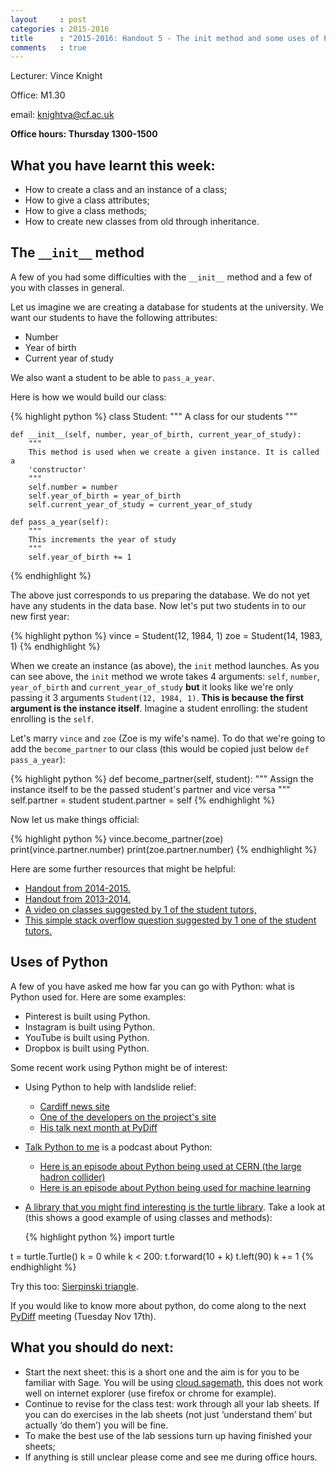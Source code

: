 ```yaml
---
layout     : post
categories : 2015-2016
title      : "2015-2016: Handout 5 - The init method and some uses of Python"
comments   : true
---
```


Lecturer: Vince Knight

Office: M1.30

email: knightva@cf.ac.uk

**Office hours: Thursday 1300-1500**

## What you have learnt this week:

- How to create a class and an instance of a class;
- How to give a class attributes;
- How to give a class methods;
- How to create new classes from old through inheritance.

## The `__init__` method

A few of you had some difficulties with the `__init__` method and a few of you
with classes in general.

Let us imagine we are creating a database for students at the university. We
want our students to have the following attributes:

- Number
- Year of birth
- Current year of study

We also want a student to be able to `pass_a_year`.

Here is how we would build our class:

{% highlight python %}
class Student:
    """
    A class for our students
    """

    def __init__(self, number, year_of_birth, current_year_of_study):
        """
        This method is used when we create a given instance. It is called a
        'constructor'
        """
        self.number = number
        self.year_of_birth = year_of_birth
        self.current_year_of_study = current_year_of_study

    def pass_a_year(self):
        """
        This increments the year of study
        """
        self.year_of_birth += 1
{% endhighlight %}

The above just corresponds to us preparing the database. We do not yet have any
students in the data base. Now let's put two students in to our new first year:

{% highlight python %}
vince = Student(12, 1984, 1)
zoe = Student(14, 1983, 1)
{% endhighlight %}

When we create an instance (as above), the `init` method launches. As you can
see above, the `init` method we wrote takes 4 arguments: `self`, `number`,
`year_of_birth` and `current_year_of_study` **but** it looks like we're only
passing it 3 arguments `Student(12, 1984, 1)`. **This is because the first
argument is the instance itself**. Imagine a student enrolling: the student
enrolling is the `self`.

Let's marry `vince` and `zoe` (Zoe is my wife's name). To do that we're going to
add the `become_partner` to our class (this would be copied just below `def
pass_a_year`):

{% highlight python %}
        def become_partner(self, student):
            """
            Assign the instance itself to be the passed student's partner and
            vice versa
            """
            self.partner = student
            student.partner = self
{% endhighlight %}

Now let us make things official:

{% highlight python %}
vince.become_partner(zoe)
print(vince.partner.number)
print(zoe.partner.number)
{% endhighlight %}

Here are some further resources that might be helpful:

- [Handout from 2014-2015.](http://vknight.org/Computing_for_mathematics/Handouts/2014-2015/handout05/)
- [Handout from
  2013-2014.](http://vknight.org/Computing_for_mathematics/Handouts/2013-2014/handout05/)
- [A video on classes suggested by 1 of the student
  tutors,](https://www.youtube.com/watch?v=trOZBgZ8F_c)
- [This simple stack overflow question suggested by 1 one of the student
  tutors.](http://stackoverflow.com/questions/11673906/new-to-python-anyone-know-what-init-self-does-simple-expl-please)

## Uses of Python

A few of you have asked me how far you can go with Python: what is Python used
for. Here are some examples:

- Pinterest is built using Python.
- Instagram is built using Python.
- YouTube is built using Python.
- Dropbox is built using Python.

Some recent work using Python might be of interest:

- Using Python to help with landslide relief:
    - [Cardiff news
      site](http://www.cardiff.ac.uk/news/view/97475-supporting-nepals-post-disaster-efforts)
    - [One of the developers on the project's site](http://girishkumar.co/)
    - [His talk next month at PyDiff](http://www.pydiff.wales/events/2015-11-10.html)

- [Talk Python to me](http://talkpython.fm/) is a podcast about Python:
    - [Here is an episode about Python being used at CERN (the large hadron
      collider)](http://talkpython.fm/episodes/show/29/python-at-the-large-hadron-collider-and-cern)
    - [Here is an episode about Python being used for machine
      learning](http://talkpython.fm/episodes/show/31/machine-learning-with-python-and-scikit-learn)

- [A library that you might find interesting is the turtle
  library](https://opentechschool.github.io/python-beginners/en/simple_drawing.html).
  Take a look at (this shows a good example of using classes and methods):

  {% highlight python %}
import turtle

t = turtle.Turtle()
k = 0
while k < 200:
    t.forward(10 + k)
    t.left(90)
    k += 1
  {% endhighlight %}

Try this too: [Sierpinski
triangle](http://interactivepython.org/runestone/static/pythonds/Recursion/pythondsSierpinskiTriangle.html).

If you would like to know more about python, do come along to the next
[PyDiff](http://www.pydiff.wales/) meeting (Tuesday Nov 17th).

## What you should do next:

- Start the next sheet: this is a short one and the aim is for you to be familiar with Sage. You will be using [cloud.sagemath](https://cloud.sagemath.com/), this does not work well on internet explorer (use firefox or chrome for example).
- Continue to revise for the class test: work through all your lab sheets. If you can do exercises in the lab sheets (not just ‘understand them’ but actually ‘do them’) you will be fine.
- To make the best use of the lab sessions turn up having finished your sheets;
- If anything is still unclear please come and see me during office hours.
